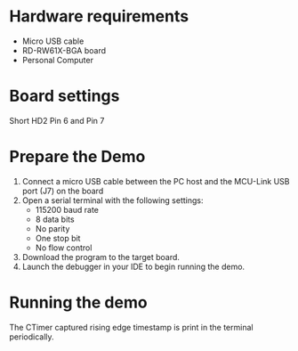 Hardware requirements
=====================
- Micro USB cable
- RD-RW61X-BGA board
- Personal Computer

Board settings
============
Short HD2 Pin 6 and Pin 7

Prepare the Demo
===============
1.  Connect a micro USB cable between the PC host and the MCU-Link USB port (J7) on the board
2.  Open a serial terminal with the following settings:
    - 115200 baud rate
    - 8 data bits
    - No parity
    - One stop bit
    - No flow control
3.  Download the program to the target board.
4.  Launch the debugger in your IDE to begin running the demo.

Running the demo
================
The CTimer captured rising edge timestamp is print in the terminal periodically.
